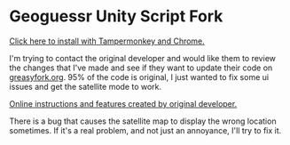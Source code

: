 # Geoguessr Unity Script Fork
[Click here to install with Tampermonkey and Chrome.](https://github.com/echandler/Geoguessr-Unity-Script-Fork/raw/main/unity.user.js)

I'm trying to contact the original developer and would like them to review the changes that I've made and see if they want to update their code on [greasyfork.org](https://greasyfork.org/en/scripts/436813-geoguessr-unity-script). 95% of the code is original, I just wanted to fix some ui issues and get the satellite mode to work.

[Online instructions and features created by original developer.](https://docs.google.com/document/d/18nLXSQQLOzl4WpUgZkM-mxhhQLY6P3FKonQGp-H0fqI/edit?usp=sharing)

There is a bug that causes the satellite map to display the wrong location sometimes. If it's a real problem, and not just an annoyance, I'll try to fix it.
